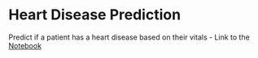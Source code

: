# Heart Disease Prediction
Predict if a patient has a heart disease based on their vitals - Link to the [Notebook](https://github.com/dev-kudli/heart-disease-prediction/blob/main/heart_disease_prediction_SudarshanKudli.ipynb)
